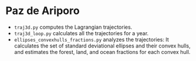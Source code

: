 # Paz de Ariporo

- `traj3d.py` computes the Lagrangian trajectories.
- `traj3d_loop.py` calculates all the trajectories for a year.
- `ellipses_convexhulls_fractions.py` analyzes the trajectories: It calculates the set of standard deviational ellipses and their convex hulls, and estimates the forest, land, and ocean fractions for each convex hull.